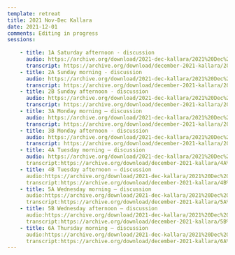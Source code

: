 ```yaml
---
template: retreat
title: 2021 Nov-Dec Kallara
date: 2021-12-01
comments: Editing in progress
sessions:
   
    - title: 1A Saturday afternoon - discussion
      audio: https://archive.org/download/2021-dec-kallara/2021%20Dec%20mp3s%20for%20Archive/2021%20Dec%201A%20.mp3
      transcript: https://archive.org/download/december-2021-kallara/2021%20Dec%20PDF%20trans/1A%20December%202021%20Discussion.pdf
    - title: 2A Sunday morning - discussion
      audio: https://archive.org/download/2021-dec-kallara/2021%20Dec%20mp3s%20for%20Archive/2021%20Dec%202A%20.mp3
      transcript: https://archive.org/download/december-2021-kallara/2021%20Dec%20PDF%20trans/2A%20December%202021%20Discussion.pdf
    - title: 2B Sunday afternoon - discussion
      audio: https://archive.org/download/2021-dec-kallara/2021%20Dec%20mp3s%20for%20Archive/2021%20Dec%202B%20.mp3
      transcript: https://archive.org/download/december-2021-kallara/2021%20Dec%20PDF%20trans/2B%20December%202021%20Discussion.pdf
    - title: 3A Monday morning – discussion
      audio: https://archive.org/download/2021-dec-kallara/2021%20Dec%20mp3s%20for%20Archive/2021%20Dec%203A%20.mp3
      transcript: https://archive.org/download/december-2021-kallara/2021%20Dec%20PDF%20trans/3A%20December%202021%20Discussion.pdf
    - title: 3B Monday afternoon - discussion
      audio: https://archive.org/download/2021-dec-kallara/2021%20Dec%20mp3s%20for%20Archive/2021%20Dec%203B%20.mp3
      transcript: https://archive.org/download/december-2021-kallara/2021%20Dec%20PDF%20trans/3B%20December%202021%20Discussion.pdf
    - title: 4A Tuesday morning – discussion
      audio: https://archive.org/download/2021-dec-kallara/2021%20Dec%204A.mp3
      transcript:https://archive.org/download/december-2021-kallara/4A%20December%202021%20Discussion.pdf
    - title: 4B Tuesday afternoon – discussion
      audio:https://archive.org/download/2021-dec-kallara/2021%20Dec%204B%20.mp3
      transcript:https://archive.org/download/december-2021-kallara/4B%20December%202021%20Discussion.pdf
    - title: 5A Wednesday morning – discussion
      audio:https://archive.org/download/2021-dec-kallara/2021%20Dec%205A%20.mp3
      transcript:https://archive.org/download/december-2021-kallara/5A%20December%202021%20Discussion.pdf
    - title: 5B Wednesday afternoon – discussion
      audio:https://archive.org/download/2021-dec-kallara/2021%20Dec%205B%20.mp3
      transcript:https://archive.org/download/december-2021-kallara/5B%20December%202021%20Discussion.pdf
    - title: 6A Thursday morning – discussion  
      audio:https://archive.org/download/2021-dec-kallara/2021%20Dec%206A%20.mp3
      transcript:https://archive.org/download/december-2021-kallara/6A%20December%202021%20Discussion.pdf
---
```


